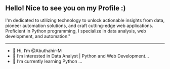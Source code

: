 Hello! Nice to see you on my Profile :) 
--------------------------------------------------------------------------------
I'm dedicated to utilizing technology to unlock actionable insights from data, pioneer automation solutions, and craft cutting-edge web applications. Proficient in Python programming, I specialize in data analysis, web development, and automation."

--------------------------------------------------------------------------------

- 👋 Hi, I’m @Abuthahir-M
- 👀 I’m interested in Data Analyst | Python and Web Development...
- 🌱 I’m currently learning Python ...

<!---
Abuthahir-M/Abuthahir-M is a ✨ special ✨ repository because its `README.md` (this file) appears on your GitHub profile.
You can click the Preview link to take a look at your changes.
--->
